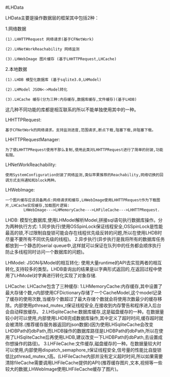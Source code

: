 #LHData

LHData主要是操作数据层的框架其中包括2种：


1.网络数据
 
    (1).LHHTTPRequest 网络请求(基于CFNetWork)
 
    (2).LHNetWorkReachability 网络监测
  
    (3).LHWebImage 图片缓存 (基于LHHTTPRequest,LHCache)

2.本地数据
 
    (1).LHDB 模型化数据库 (基于sqlite3.0,LHModel)
  
    (2).LHModel JSON<->Model转化
  
    (3).LHCache 缓存(分为三种:内存缓存,数据库缓存,文件缓存)(基于LHDB)


这几种不同功能的库都是相互联系的所以不能单独使用其中的一种。

LHHTTPRequest:

    基于CFNetWork的网络请求。支持监测进度,范围请求,断点下载,阻塞下载,非阻塞下载。

LHHTTPRequestManager:

    为了使LHHTTPRequest使用不那么复制,使用此类对LHHTTPRequest进行了简单的封装,功能有限。

LHNetWorkReachability:

    使用SystemConfiguration封装了网络监测,类似苹果推荐的Reachability,网络切换的回调方式支持通知和block两种。

LHWebImage:

    一个图片缓存应该具备两点:网络请求和缓存,LHWebImage使用LHHTTPRequest作为下载图片,LHCache实现缓存,加载图片逻辑:
            LHWebImage--->LHMemoryCache--->LHFileCache--->LHHTTPRequest.

LHDB:
    模型化数据库,使用LHModel解析Model,拼接sql语句执行数据库操作。分为两种执行方式:
    1.同步执行(使用OSSpinLock保证线程安全,OSSpinLock是性能最高的锁,不过限制自旋锁可能会存在线程优先级反转的问题,所以在使用LHDB时尽量不要所有不同优先级的线程)。
    2.异步执行(异步执行是我将所有的数据库任务都放到一个静态的serial queue中,这样就可以保证在队列中的任务都会顺序执行防止多线程同时访问一个数据库的问题)。

LHModel:
    JSON与Model的相互转化:
    使用大量runtime的API去实现两者的相互转化,支持较多的类型。LHDB查询出的结果是以字典形式返回的,在返回过程中使用了LHModel对字典进行转化实现了对象存储.

LHCache:
    LHCache包含了三种缓存:
    1.LHMemoryCache:内存缓存,其中设置了最大存储个数,n内部使用CFDictionary存储了一个CacheModel,这个model记录了缓存的使用次数,当缓存个数超过了最大存储个数就会将使用次数最少的缓存移除。内部使用pthread_mutex_t保证线程安全,在接收到内存警告和程序进入后台会自动释放缓存。
    2.LHSqliteCache:数据库缓存,这是磁盘缓存的一种。在数据量较小时可以使用,内部使用LHDB完成数据库操作,其中定义了超时时间,缓存超时就会被清除.(推荐缓存服务器返回的json数据)(因为使用LHSqliteCache会改变LHDBPath的dbPath,而LHDB操作的数据库路径是LHDBPath的dbPath,所以在使用了LHSqliteCache后再使用LHDB,建议改变一下LHDBPath的dbPath,去设置成你想操作的路径)。
    3.LHFileCache:文件缓存,磁盘缓存的一种。在数据量较大时可以使用,内部使用dispatch_semaphore_t保证线程安全,信号量的性能比自旋锁低比pthread_mutex_t高。(LHFileCache内部并没有定义超时时间,所以如果需要清除fileCache需要调用LHFileCache提供的API)(推荐缓存图片,文本,视频等一些较大的数据,LHWebImage使用LHFileCache缓存了图片)。
    
